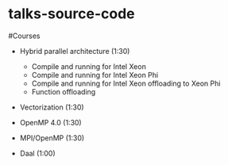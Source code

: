 # talks-source-code


#Courses	

* Hybrid parallel architecture (1:30)
  * Compile and running for Intel Xeon
  * Compile and running for Intel Xeon Phi
  * Compile and running for Intel Xeon offloading to Xeon Phi
  * Function offloading

* Vectorization (1:30)
* OpenMP 4.0 (1:30)
* MPI/OpenMP (1:30) 
* Daal (1:00)
